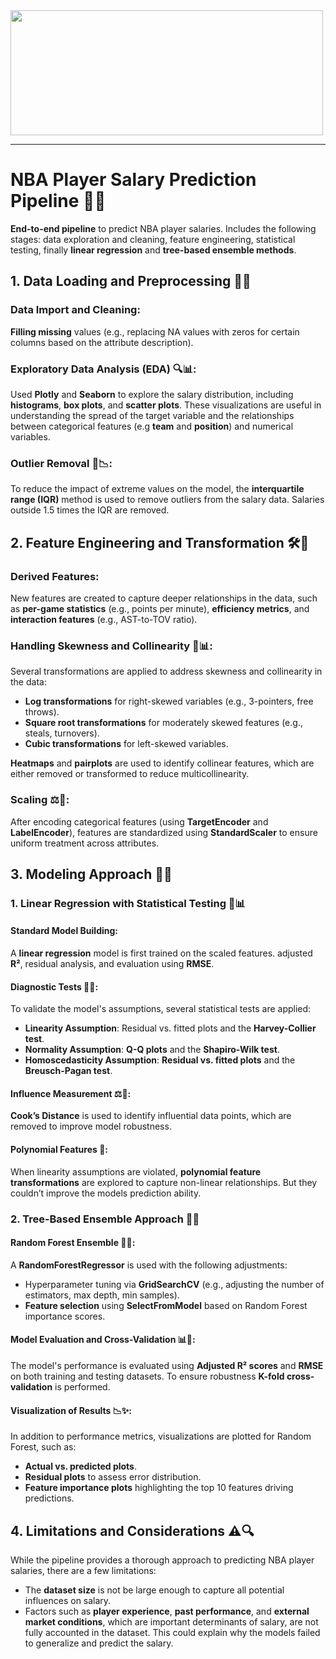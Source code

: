 <img src="https://github.com/user-attachments/assets/3d29b1ac-5870-43d3-bfb7-969ff68cc8ec" width="500" height='200'/>


---

# NBA Player Salary Prediction Pipeline 🏀💸

**End-to-end pipeline** to predict NBA player salaries. Includes the following stages: data exploration and cleaning, feature engineering, statistical testing, finally **linear regression** and **tree-based ensemble methods**.

## 1. Data Loading and Preprocessing 📂🔄

### Data Import and Cleaning:
**Filling missing** values (e.g., replacing NA values with zeros for certain columns based on the attribute description).

### Exploratory Data Analysis (EDA) 🔍📊:
Used **Plotly** and **Seaborn** to explore the salary distribution, including **histograms**, **box plots**, and **scatter plots**. These visualizations are useful in understanding the spread of the target variable and the relationships between categorical features (e.g **team** and **position**) and numerical variables.

### Outlier Removal 🚫📉:
To reduce the impact of extreme values on the model, the **interquartile range (IQR)** method is used to remove outliers from the salary data. Salaries outside 1.5 times the IQR are removed.

## 2. Feature Engineering and Transformation 🛠️🔧

### Derived Features:
New features are created to capture deeper relationships in the data, such as **per-game statistics** (e.g., points per minute), **efficiency metrics**, and **interaction features** (e.g., AST-to-TOV ratio).

### Handling Skewness and Collinearity 🔄📊:
Several transformations are applied to address skewness and collinearity in the data:
- **Log transformations** for right-skewed variables (e.g., 3-pointers, free throws).
- **Square root transformations** for moderately skewed features (e.g., steals, turnovers).
- **Cubic transformations** for left-skewed variables.

**Heatmaps** and **pairplots** are used to identify collinear features, which are either removed or transformed to reduce multicollinearity.

### Scaling ⚖️📐:
After encoding categorical features (using **TargetEncoder** and **LabelEncoder**), features are standardized using **StandardScaler** to ensure uniform treatment across attributes.

## 3. Modeling Approach 🎯💡

### 1. Linear Regression with Statistical Testing 🧮📊

#### Standard Model Building:
A **linear regression** model is first trained on the scaled features. adjusted **R²**, residual analysis, and evaluation using **RMSE**.

#### Diagnostic Tests 🔬✅:
To validate the model's assumptions, several statistical tests are applied:
- **Linearity Assumption**: Residual vs. fitted plots and the **Harvey-Collier test**.
- **Normality Assumption**: **Q-Q plots** and the **Shapiro-Wilk test**.
- **Homoscedasticity Assumption**: **Residual vs. fitted plots** and the **Breusch-Pagan test**.

#### Influence Measurement ⚖️👀:
**Cook’s Distance** is used to identify influential data points, which are removed to improve model robustness.

#### Polynomial Features 🧩:
When linearity assumptions are violated, **polynomial feature transformations** are explored to capture non-linear relationships. But they couldn’t improve the models prediction ability. 

### 2. Tree-Based Ensemble Approach 🌳🔮


#### Random Forest Ensemble 🌲🔧:
A **RandomForestRegressor** is used with the following adjustments:
- Hyperparameter tuning via **GridSearchCV** (e.g., adjusting the number of estimators, max depth, min samples).
- **Feature selection** using **SelectFromModel** based on Random Forest importance scores.

#### Model Evaluation and Cross-Validation 📊🔄:
The model's performance is evaluated using **Adjusted R² scores** and **RMSE** on both training and testing datasets. To ensure robustness **K-fold cross-validation** is performed.

#### Visualization of Results 📉✨:
In addition to performance metrics, visualizations are plotted for Random Forest, such as:
- **Actual vs. predicted plots**.
- **Residual plots** to assess error distribution.
- **Feature importance plots** highlighting the top 10 features driving predictions.


## 4. Limitations and Considerations ⚠️🔍

While the pipeline provides a thorough approach to predicting NBA player salaries, there are a few limitations:
- The **dataset size** is not be large enough to capture all potential influences on salary.
- Factors such as **player experience**, **past performance**, and **external market conditions**, which are important determinants of salary, are not fully accounted in the dataset. This could explain why the models failed to generalize and predict the salary.
